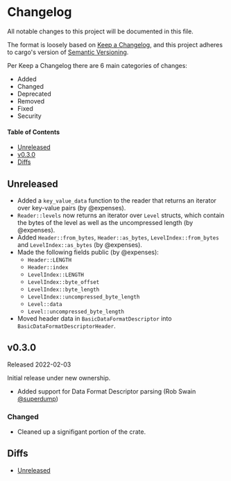 # Changelog

All notable changes to this project will be documented in this file.

The format is loosely based on [Keep a Changelog](https://keepachangelog.com/en/1.0.0/),
and this project adheres to cargo's version of [Semantic Versioning](https://doc.rust-lang.org/cargo/reference/semver.html).

Per Keep a Changelog there are 6 main categories of changes:
- Added
- Changed
- Deprecated
- Removed
- Fixed
- Security

#### Table of Contents

- [Unreleased](#unreleased)
- [v0.3.0](#v030)
- [Diffs](#diffs)

## Unreleased

- Added a `key_value_data` function to the reader that returns an iterator over key-value pairs (by @expenses).
- `Reader::levels` now returns an iterator over `Level` structs, which contain the bytes of the level as well as the uncompressed length (by @expenses).
- Added `Header::from_bytes`, `Header::as_bytes`, `LevelIndex::from_bytes` and `LevelIndex::as_bytes` (by @expenses).
- Made the following fields public (by @expenses):
  - `Header::LENGTH`
  - `Header::index`
  - `LevelIndex::LENGTH`
  - `LevelIndex::byte_offset`
  - `LevelIndex::byte_length`
  - `LevelIndex::uncompressed_byte_length`
  - `Level::data`
  - `Level::uncompressed_byte_length`
- Moved header data in `BasicDataFormatDescriptor` into `BasicDataFormatDescriptorHeader`.

## v0.3.0

Released 2022-02-03

Initial release under new ownership.
- Added support for Data Format Descriptor parsing (Rob Swain [@superdump](https://github.com/superdump))

### Changed
- Cleaned up a signifigant portion of the crate.

## Diffs

- [Unreleased](https://github.com/BVE-Reborn/ktx2/compare/v0.3.0...HEAD)
